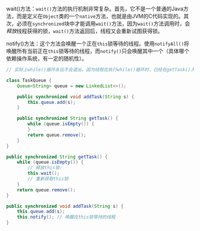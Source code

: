 wait()方法：`wait()`方法的执行机制非常复杂。首先，它不是一个普通的Java方法，而是定义在`Object`类的一个`native`方法，也就是由JVM的C代码实现的。其次，必须在`synchronized`块中才能调用`wait()`方法，因为`wait()`方法调用时，会*释放*线程获得的锁，`wait()`方法返回后，线程又会重新试图获得锁。

notify()方法：这个方法会唤醒一个正在`this`锁等待的线程。使用`notifyAll()`将唤醒所有当前正在`this`锁等待的线程，而`notify()`只会唤醒其中一个（具体哪个依赖操作系统，有一定的随机性）。

```Java
// 实际上while()循环永远不会退出。因为线程在执行while()循环时，已经在getTask()入口获取了this锁，其他线程根本无法调用addTask()

class TaskQueue {
    Queue<String> queue = new LinkedList<>();

    public synchronized void addTask(String s) {
        this.queue.add(s);
    }

    public synchronized String getTask() {
        while (queue.isEmpty()) {
        }
        return queue.remove();
    }
}
```

```java 
public synchronized String getTask() {
    while (queue.isEmpty()) {
        // 释放this锁:
        this.wait();
        // 重新获取this锁
    }
    return queue.remove();
}

public synchronized void addTask(String s) {
    this.queue.add(s);
    this.notify(); // 唤醒在this锁等待的线程
}
```

